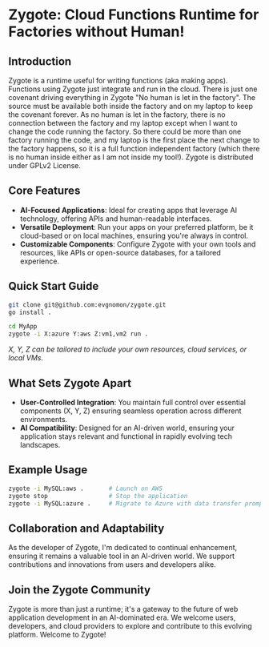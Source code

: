# Zygote: Cloud Functions Runtime for Factories without Human!

## Introduction
Zygote is a runtime useful for writing functions (aka making apps). Functions using Zygote just integrate and run in the cloud. There is just one covenant driving everything in Zygote "No human is let in the factory". The source must be available both inside the factory and on my laptop to keep the covenant forever. As no human is let in the factory, there is no connection between the factory and my laptop except when I want to change the code running the factory. So there could be more than one factory running the code, and my laptop is the first place the next change to the factory happens, so it is a full function independent factory (which there is no human inside either as I am not inside my tool!). Zygote is distributed under GPLv2 License.

## Core Features
- **AI-Focused Applications**: Ideal for creating apps that leverage AI technology, offering APIs and human-readable interfaces.
- **Versatile Deployment**: Run your apps on your preferred platform, be it cloud-based or on local machines, ensuring you're always in control.
- **Customizable Components**: Configure Zygote with your own tools and resources, like APIs or open-source databases, for a tailored experience.

## Quick Start Guide
```bash
git clone git@github.com:evgnomon/zygote.git
go install .

cd MyApp
zygote -i X:azure Y:aws Z:vm1,vm2 run .
```
*X, Y, Z can be tailored to include your own resources, cloud services, or local VMs.*

## What Sets Zygote Apart
- **User-Controlled Integration**: You maintain full control over essential components (X, Y, Z) ensuring seamless operation across different environments.
- **AI Compatibility**: Designed for an AI-driven world, ensuring your application stays relevant and functional in rapidly evolving tech landscapes.

## Example Usage
```bash
zygote -i MySQL:aws .       # Launch on AWS
zygote stop                 # Stop the application
zygote -i MySQL:azure .     # Migrate to Azure with data transfer prompt
```

## Collaboration and Adaptability
As the developer of Zygote, I'm dedicated to continual enhancement, ensuring it remains a valuable tool in an AI-driven world. We support contributions and innovations from users and developers alike.

## Join the Zygote Community
Zygote is more than just a runtime; it's a gateway to the future of web application development in an AI-dominated era. We welcome users, developers, and cloud providers to explore and contribute to this evolving platform. Welcome to Zygote!
